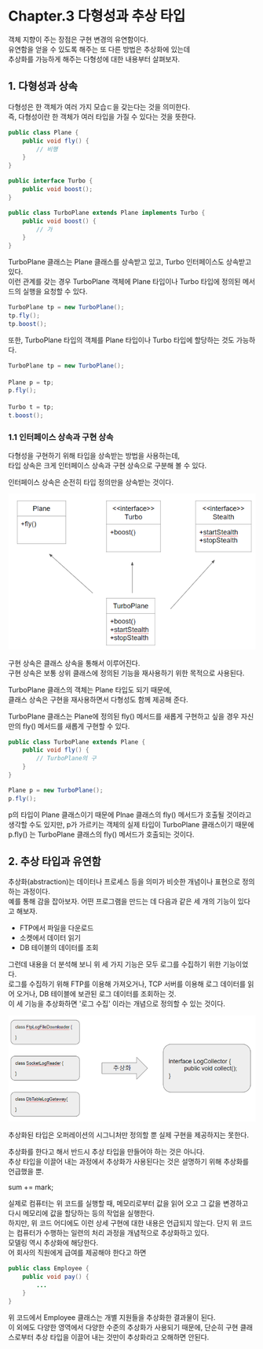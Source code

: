 # Chapter.3 다형성과 추상 타입

객체 지향이 주는 장점은 구현 변경의 유연함이다.  
유연함을 얻을 수 있도록 해주는 또 다른 방법은 추상화에 있는데  
추상화를 가능하게 해주는 다형성에 대한 내용부터 살펴보자.

## 1. 다형성과 상속

다형성은 한 객체가 여러 가지 모습ㄷ을 갖는다는 것을 의미한다.  
즉, 다형성이란 한 객체가 여러 타입을 가질 수 있다는 것을 뜻한다.

```java
public class Plane {
    public void fly() {
        // 비행
    }
}
```

```java
public interface Turbo {
    public void boost();
}
```

```java
public class TurboPlane extends Plane implements Turbo {
    public void boost() {
        // 가
    }
}
```

TurboPlane 클래스는 Plane 클래스를 상속받고 있고, Turbo 인터페이스도 상속받고 있다.  
이런 관계를 갖는 경우 TurboPlane 객체에 Plane 타입이나 Turbo 타입에 정의된 메서드의 실행을 요청할 수 있다.

```java
TurboPlane tp = new TurboPlane();
tp.fly();
tp.boost();
```

또한, TurboPlane 타입의 객체를 Plane 타입이나 Turbo 타입에 할당하는 것도 가능하다.

```java
TurboPlane tp = new TurboPlane();

Plane p = tp;
p.fly();

Turbo t = tp;
t.boost();
```

### 1.1 인터페이스 상속과 구현 상속

다형성을 구현하기 위해 타입을 상속받는 방법을 사용하는데,  
타입 상속은 크게 인터페이스 상속과 구현 상속으로 구분해 볼 수 있다.

인터페이스 상속은 순전히 타입 정의만을 상속받는 것이다.

![](../../.gitbook/assets/image%20%285%29.png)

구현 상속은 클래스 상속을 통해서 이루어진다.  
구현 상속은 보통 상위 클래스에 정의된 기능을 재사용하기 위한 목적으로 사용된다.

TurboPlane 클래스의 객체는 Plane 타입도 되기 때문에,  
클래스 상속은 구현을 재사용하면서 다형성도 함께 제공해 준다.

TurboPlane 클래스는 Plane에 정의된 fly\(\) 메서드를 새롭게 구현하고 싶을 경우 자신만의 fly\(\) 메서드를 새롭게 구현할 수 있다.

```java
public class TurboPlane extends Plane {
    public void fly() {
        // TurboPlane의 구
    }
}
```

```java
Plane p = new TurboPlane();
p.fly();
```

p의 타입이 Plane 클래스이기 때문에 Plnae 클래스의 fly\(\) 메서드가 호출될 것이라고 생각할 수도 있지만, p가 가르키는 객체의 실제 타입이 TurboPlane 클래스이기 때문에 p.fly\(\) 는 TurboPlane 클래스의 fly\(\) 메서드가 호출되는 것이다.

## 2. 추상 타입과 유연함

추상화\(abstraction\)는 데이터나 프로세스 등을 의미가 비슷한 개념이나 표현으로 정의하는 과정이다.  
예를 통해 감을 잡아보자. 어떤 프로그램을 만드는 데 다음과 같은 세 개의 기능이 있다고 해보자.

* FTP에서 파일을 다운로드
* 소켓에서 데이터 읽기
* DB 테이블의 데이터를 조회

그런데 내용을 더 분석해 보니 위 세 가지 기능은 모두 로그를 수집하기 위한 기능이었다.  
로그를 수집하기 위해 FTP를 이용해 가져오거나, TCP 서버를 이용해 로그 데이터를 읽어 오거나, DB 테이블에 보관된 로그 데이터를 조회하는 것.  
이 세 기능을 추상화하면 '로그 수집' 이라는 개념으로 정의할 수 있는 것이다.

![](../../.gitbook/assets/image%20%286%29.png)

추상화된 타입은 오퍼레이션의 시그니처만 정의할 뿐 실제 구현을 제공하지는 못한다.

추상화를 한다고 해서 반드시 추상 타입을 만들어야 하는 것은 아니다.  
추상 타입을 이끌어 내는 과정에서 추상화가 사용된다는 것은 설명하기 위해 추상화를 언급했을 뿐.

sum += mark;

실제로 컴퓨터는 위 코드를 실행할 때, 메모리로부터 값을 읽어 오고 그 값을 변경하고 다시 메모리에 값을 할당하는 등의 작업을 실행한다.  
하지만, 위 코드 어디에도 이런 상세 구현에 대한 내용은 언급되지 않는다. 단지 위 코드는 컴퓨터가 수행하는 일련의 처리 과정을 개념적으로 추상화하고 있다.  
모델링 역시 추상화에 해당한다.  
어 회사의 직원에게 급여를 제공해야 한다고 하면

```java
public class Employee {
    public void pay() {
        ...
    }
}
```

위 코드에서 Employee 클래스는 개별 지원들을 추상화한 결과물이 된다.  
이 외에도 다양한 영역에서 다양한 수준의 추상화가 사용되기 때문에, 단순히 구현 클래스로부터 추상 타입을 이끌어 내는 것만이 추상화라고 오해하면 안된다.

